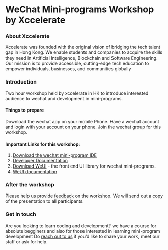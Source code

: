 # WeChat Mini-programs Workshop by Xccelerate

### About Xccelerate
Xccelerate was founded with the original vision of bridging the tech talent gap in Hong Kong. 
We enable students and companies to acquire the skills they need in Artificial Intelligence, Blockchain and Software Engineering. 
Our mission is to provide accessible, cutting-edge tech education to empower individuals, businesses, and communities globally

### Introduction
Two hour workshop held by xccelerate in HK to introduce interested audience to wechat and development in mini-programs. 


#### Things to prepare
Download the wechat app on your mobile Phone. Have a wechat account and login with your account on your phone. Join the wechat group for this workshop.  


#### Important Links for this workshop: 
1. [Download the wechat mini-program IDE](https://developers.weixin.qq.com/miniprogram/dev/devtools/download.html) 
2. [Developer Documentation ](https://developers.weixin.qq.com/miniprogram/en/dev/index.html)
3. [Download WeUI](https://github.com/Tencent/weui-wxss)  - the front end UI library for wechat mini-programs. 
4. [WeUI documentation](https://github.com/Tencent/weui/wiki)

### After the workshop
Please help us provide [feedback](https://docs.google.com/forms/d/e/1FAIpQLSc8lQ0Oi0fFf5mazpal4eQXKCuvBODaEbvzluy7_QXYp6-g9A/viewform) on the workshop.
We will send out a copy of the presentation to all participants. 

### Get in touch
Are you looking to learn coding and development? we have a course for absolute begginers and also for those interested in learning mini-program development Do [reach out to us](https://xccelerate.co) if you’d like to share your work, meet our staff or ask for help. 

